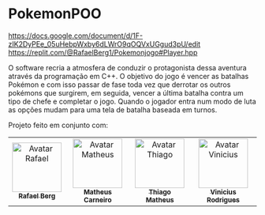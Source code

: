 # PokemonPOO
https://docs.google.com/document/d/1F-zIK2DyPEe_05uHebpWxby6dLWrO9qOQVxUGgud3pU/edit
https://replit.com/@RafaelBerg1/Pokemonjogo#Player.hpp

O software recria a atmosfera de conduzir o protagonista dessa aventura através da programação em C++. O objetivo do jogo é vencer as batalhas Pokémon e com isso passar de fase toda vez que derrotar os outros pokémons que surgirem, em seguida, vencer a última batalha contra um tipo de chefe e completar o jogo. Quando o jogador entra num modo de luta as opções mudam para uma tela de batalha baseada em turnos.

Projeto feito em conjunto com: 

<div style="display: inline_block;" align="center">

<table>
  <tr>
    <td align="center">
      <a href="https://github.com/RafaelBerg" target="_blank">
        <img src="https://avatars.githubusercontent.com/u/86807247?v=4" width="100px;" alt="Avatar Rafael"/><br>
        <sub>
          <b>Rafael Berg</b>
        </sub>
      </a>
    </td>
    <td align="center">
      <a href="https://github.com/MatheusCarne" target="_blank">
        <img src="https://avatars.githubusercontent.com/u/88046644?v=4" width="100px;" alt="Avatar Matheus"/><br>
        <sub>
          <b>Matheus Carneiro</b>
        </sub>
      </a>
    </td>
    <td align="center">
      <a href="https://github.com/ThiagoMathe" target="_blank">
        <img src="https://avatars.githubusercontent.com/u/89406106?v=4" width="100px;" alt="Avatar Thiago"/><br>
        <sub>
          <b>Thiago Matheus</b>
        </sub>
      </a>
    </td>
    <td align="center">
      <a href="https://github.com/ViniRodrigBarros" target="_blank">
        <img src="https://avatars.githubusercontent.com/u/95061193?v=4" width="100px;" alt="Avatar Vinicius"/><br>
        <sub>
          <b>Vinicius Rodrigues</b>
        </sub>
      </a>
    </td>
  </tr>
</table>

</div>
